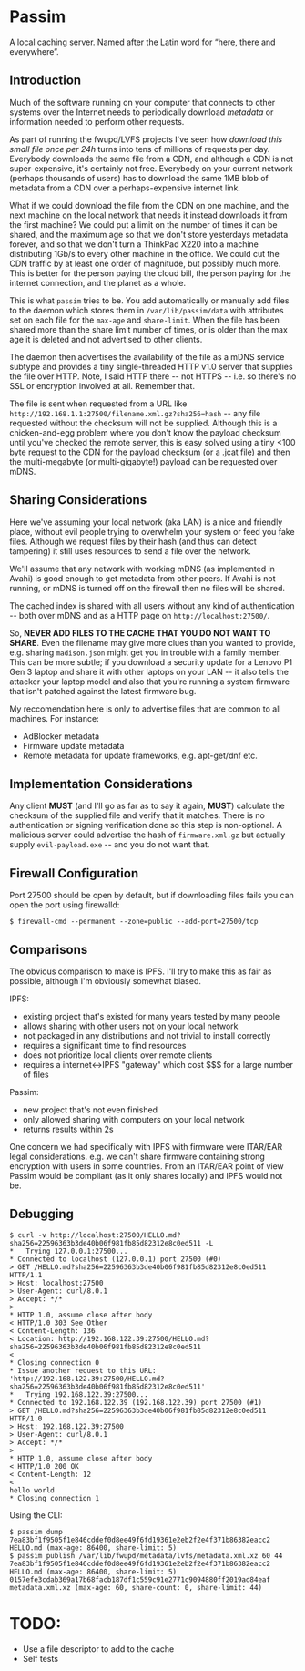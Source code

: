 # Passim

A local caching server. Named after the Latin word for “here, there and everywhere”.

## Introduction

Much of the software running on your computer that connects to other systems over the Internet needs
to periodically download *metadata* or information needed to perform other requests.

As part of running the fwupd/LVFS projects I've seen how *download this small file once per 24h*
turns into tens of millions of requests per day. Everybody downloads the same file from a CDN, and
although a CDN is not super-expensive, it's certainly not free. Everybody on your current network
(perhaps thousands of users) has to download the same 1MB blob of metadata from a CDN over a
perhaps-expensive internet link.

What if we could download the file from the CDN on one machine, and the next machine on the local
network that needs it instead downloads it from the first machine? We could put a limit on the
number of times it can be shared, and the maximum age so that we don't store yesterdays metadata
forever, and so that we don't turn a ThinkPad X220 into a machine distributing 1Gb/s to every other
machine in the office. We could cut the CDN traffic by at least one order of magnitude, but possibly
much more. This is better for the person paying the cloud bill, the person paying for the internet
connection, and the planet as a whole.

This is what `passim` tries to be. You add automatically or manually add files to the daemon which
stores them in `/var/lib/passim/data` with attributes set on each file for the `max-age` and
`share-limit`. When the file has been shared more than the share limit number of times, or is older
than the max age it is deleted and not advertised to other clients.

The daemon then advertises the availability of the file as a mDNS service subtype and provides a
tiny single-threaded HTTP v1.0 server that supplies the file over HTTP. Note, I said HTTP there --
not HTTPS -- i.e. so there's no SSL or encryption involved at all. Remember that.

The file is sent when requested from a URL like `http://192.168.1.1:27500/filename.xml.gz?sha256=hash`
-- any file requested without the checksum will not be supplied. Although this is a chicken-and-egg
problem where you don't know the payload checksum until you've checked the remote server, this is
easy solved using a tiny <100 byte request to the CDN for the payload checksum (or a .jcat file)
and then the multi-megabyte (or multi-gigabyte!) payload can be requested over mDNS.

## Sharing Considerations

Here we've assuming your local network (aka LAN) is a nice and friendly place, without evil people
trying to overwhelm your system or feed you fake files. Although we request files by their hash
(and thus can detect tampering) it still uses resources to send a file over the network.

We'll assume that any network with working mDNS (as implemented in Avahi) is good enough to get
metadata from other peers. If Avahi is not running, or mDNS is turned off on the firewall then
no files will be shared.

The cached index is shared with all users without any kind of authentication -- both over mDNS and
as a HTTP page on `http://localhost:27500/`.

So, **NEVER ADD FILES TO THE CACHE THAT YOU DO NOT WANT TO SHARE**. Even the filename may give more
clues than you wanted to provide, e.g. sharing `madison.json` might get you in trouble with a family
member. This can be more subtle; if you download a security update for a Lenovo P1 Gen 3 laptop
and share it with other laptops on your LAN -- it also tells the attacker your laptop model and also
that you're running a system firmware that isn't patched against the latest firmware bug.

My reccomendation here is only to advertise files that are common to all machines. For instance:

 * AdBlocker metadata
 * Firmware update metadata
 * Remote metadata for update frameworks, e.g. apt-get/dnf etc.

## Implementation Considerations

Any client **MUST** (and I'll go as far as to say it again, **MUST**) calculate the checksum of the
supplied file and verify that it matches. There is no authentication or signing verification done
so this step is non-optional. A malicious server could advertise the hash of `firmware.xml.gz` but
actually supply `evil-payload.exe` -- and you do not want that.

## Firewall Configuration

Port 27500 should be open by default, but if downloading files fails you can open the port using
firewalld:

    $ firewall-cmd --permanent --zone=public --add-port=27500/tcp

## Comparisons

The obvious comparison to make is IPFS. I'll try to make this as fair as possible, although I'm
obviously somewhat biased.

IPFS:

 * existing project that's existed for many years tested by many people
 * allows sharing with other users not on your local network
 * not packaged in any distributions and not trivial to install correctly
 * requires a significant time to find resources
 * does not prioritize local clients over remote clients
 * requires a internet<->IPFS "gateway" which cost $$$ for a large number of files

Passim:

 * new project that's not even finished
 * only allowed sharing with computers on your local network
 * returns results within 2s

One concern we had specifically with IPFS with firmware were ITAR/EAR legal considerations. e.g.
we can't share firmware containing strong encryption with users in some countries. From an ITAR/EAR
point of view Passim would be compliant (as it only shares locally) and IPFS would not be.

## Debugging

    $ curl -v http://localhost:27500/HELLO.md?sha256=22596363b3de40b06f981fb85d82312e8c0ed511 -L
    *   Trying 127.0.0.1:27500...
    * Connected to localhost (127.0.0.1) port 27500 (#0)
    > GET /HELLO.md?sha256=22596363b3de40b06f981fb85d82312e8c0ed511 HTTP/1.1
    > Host: localhost:27500
    > User-Agent: curl/8.0.1
    > Accept: */*
    >
    * HTTP 1.0, assume close after body
    < HTTP/1.0 303 See Other
    < Content-Length: 136
    < Location: http://192.168.122.39:27500/HELLO.md?sha256=22596363b3de40b06f981fb85d82312e8c0ed511
    <
    * Closing connection 0
    * Issue another request to this URL: 'http://192.168.122.39:27500/HELLO.md?sha256=22596363b3de40b06f981fb85d82312e8c0ed511'
    *   Trying 192.168.122.39:27500...
    * Connected to 192.168.122.39 (192.168.122.39) port 27500 (#1)
    > GET /HELLO.md?sha256=22596363b3de40b06f981fb85d82312e8c0ed511 HTTP/1.0
    > Host: 192.168.122.39:27500
    > User-Agent: curl/8.0.1
    > Accept: */*
    >
    * HTTP 1.0, assume close after body
    < HTTP/1.0 200 OK
    < Content-Length: 12
    <
    hello world
    * Closing connection 1

Using the CLI:

    $ passim dump
    7ea83bf1f9505f1e846cddef0d8ee49f6fd19361e2eb2f2e4f371b86382eacc2 HELLO.md (max-age: 86400, share-limit: 5)
    $ passim publish /var/lib/fwupd/metadata/lvfs/metadata.xml.xz 60 44
    7ea83bf1f9505f1e846cddef0d8ee49f6fd19361e2eb2f2e4f371b86382eacc2 HELLO.md (max-age: 86400, share-limit: 5)
    0157efe3cdab369a17b68facb187df1c559c91e2771c9094880ff2019ad84eaf metadata.xml.xz (max-age: 60, share-count: 0, share-limit: 44)

# TODO:

 - Use a file descriptor to add to the cache
 - Self tests
